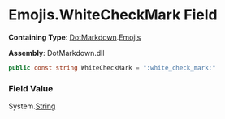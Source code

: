 # Emojis\.WhiteCheckMark Field

**Containing Type**: [DotMarkdown](../../README.md)\.[Emojis](../README.md)

**Assembly**: DotMarkdown\.dll

```csharp
public const string WhiteCheckMark = ":white_check_mark:"
```

### Field Value

System\.[String](https://docs.microsoft.com/en-us/dotnet/api/system.string)